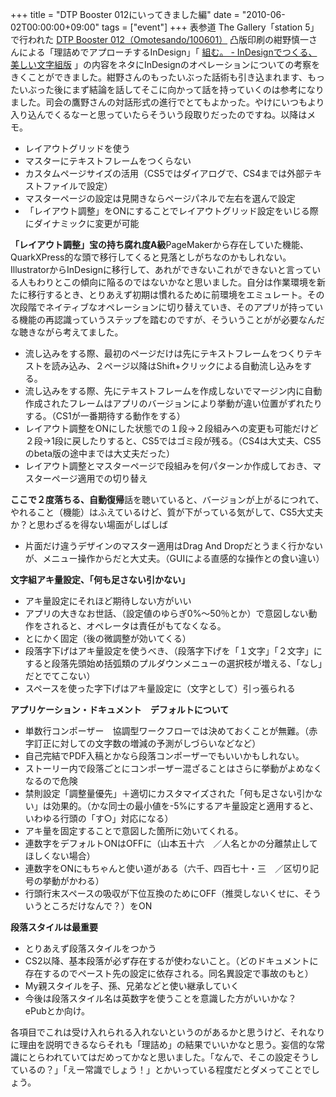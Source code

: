 +++
title = "DTP Booster 012にいってきました編"
date = "2010-06-02T00:00:00+09:00"
tags = ["event"]
+++
表参道 The Gallery「station 5」で行われた  [DTP Booster 012（Omotesando/100601）](http://www.dtp-booster.com/vol12/) 凸版印刷の紺野慎一さんによる「理詰めでアプローチするInDesign」「 [組む。 - InDesignでつくる、美しい文字組版](http://www.amazon.co.jp/dp/4861006732/)  」の内容をネタにInDesignのオペレーションについての考察をきくことができました。紺野さんのもったいぶった話術も引き込まれます、もったいぶった後にまず結論を話してそこに向かって話を持っていくのは参考になりました。司会の鷹野さんの対話形式の進行でとてもよかった。やけにいつもより入り込んでくるなーと思っていたらそういう段取りだったのですね。以降はメモ。<ul><li>レイアウトグリッドを使う</li><li>マスターにテキストフレームをつくらない</li><li>カスタムページサイズの活用（CS5ではダイアログで、CS4までは外部テキストファイルで設定）</li><li>マスターページの設定は見開きならページパネルで左右を選んで設定</li><li>「レイアウト調整」をONにすることでレイアウトグリッド設定をいじる際にダイナミックに変更が可能</li></ul><b>「レイアウト調整」宝の持ち腐れ度A級</b>PageMakerから存在していた機能、QuarkXPress的な頭で移行してくると見落としがちなのかもしれない。IllustratorからInDesignに移行して、あれができないこれができないと言っている人もわりとこの傾向に陥るのではないかなと思いました。自分は作業環境を新たに移行するとき、とりあえず初期は慣れるために前環境をエミュレート。その次段階でネイティブなオペレーションに切り替えていき、そのアプリが持っている機能の再認識っていうステップを踏むのですが、そういうことがが必要なんだな聴きながら考えてました。<ul><li>流し込みをする際、最初のページだけは先にテキストフレームをつくりテキストを読み込み、２ページ以降はShift+クリックによる自動流し込みをする。</li><li>流し込みをする際、先にテキストフレームを作成しないでマージン内に自動作成されたフレームはアプリのバージョンにより挙動が違い位置がずれたりする。（CS1が一番期待する動作をする）</li><li>レイアウト調整をONにした状態での１段→２段組みへの変更も可能だけど２段→1段に戻したりすると、CS5ではゴミ段が残る。（CS4は大丈夫、CS5のbeta版の途中までは大丈夫だった）</li><li>レイアウト調整とマスターページで段組みを何パターンか作成しておき、マスターページ適用での切り替え</li></ul><b>ここで２度落ちる、自動復帰</b>話を聴いていると、バージョンが上がるにつれて、やれること（機能）はふえているけど、質が下がっている気がして、CS5大丈夫か？と思わざるを得ない場面がしばしば<ul><li>片面だけ違うデザインのマスター適用はDrag And Dropだとうまく行かないが、メニュー操作からだと大丈夫。（GUIによる直感的な操作との食い違い）</li></ul><b>文字組アキ量設定、「何も足さない引かない」</b><ul><li>アキ量設定にそれほど期待しない方がいい</li><li>アプリの大きなお世話、（設定値のゆらぎ0%〜50％とか）で意図しない動作をされると、オペレータは責任がもてなくなる。</li><li>とにかく固定（後の微調整が効いてくる）</li><li>段落字下げはアキ量設定を使うべき、（段落字下げを「１文字」「２文字」にすると段落先頭始め括弧類のプルダウンメニューの選択枝が増える、「なし」だとでてこない）</li><li>スペースを使った字下げはアキ量設定に（文字として）引っ張られる</li></ul><b>アプリケーション・ドキュメント　デフォルトについて</b><ul><li>単数行コンポーザー　協調型ワークフローでは決めておくことが無難。（赤字訂正に対しての文字数の増減の予測がしづらいなどなど）</li><li>自己完結でPDF入稿とかなら段落コンポーザーでもいいかもしれない。</li><li>ストーリー内で段落ごとにコンポーザー混ざることはさらに挙動がよめなくなるので危険</li><li>禁則設定「調整量優先」＋適切にカスタマイズされた「何も足さない引かない」は効果的。（かな同士の最小値を-5%にするアキ量設定と適用すると、いわゆる行頭の「す○」対応になる）</li><li>アキ量を固定することで意図した箇所に効いてくれる。</li><li>連数字をデフォルトONはOFFに（山本五十六　／人名とかの分離禁止してほしくない場合）</li><li>連数字をONにもちゃんと使い道がある（六千、四百七十・三　／区切り記号の挙動がかわる）</li><li>行頭行末スペースの吸収が下位互換のためにOFF（推奨しないくせに、そういうところだけなんで？）をON</li></ul><b>段落スタイルは最重要</b><ul><li>とりあえず段落スタイルをつかう</li><li>CS2以降、基本段落が必ず存在するが使わないこと。（どのドキュメントに存在するのでペースト先の設定に依存される。同名異設定で事故のもと）</li><li>My親スタイルを子、孫、兄弟などと使い継承していく</li><li>今後は段落スタイル名は英数字を使うことを意識した方がいいかな？　ePubとか向け。</li></ul>各項目でこれは受け入れられる入れないというのがあるかと思うけど、それなりに理由を説明できるならそれも「理詰め」の結果でいいかなと思う。妄信的な常識にとらわれていてはだめってかなと思いました。「なんで、そこの設定そうしているの？」「えー常識でしょう！」とかいっている程度だとダメってことでしょう。